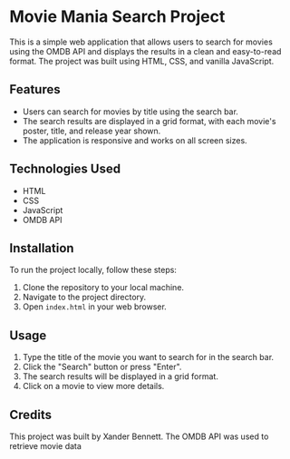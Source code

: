 # Movie Mania Search Project

This is a simple web application that allows users to search for movies using the OMDB API and displays the results in a clean and easy-to-read format. The project was built using HTML, CSS, and vanilla JavaScript.

## Features

- Users can search for movies by title using the search bar.
- The search results are displayed in a grid format, with each movie's poster, title, and release year shown.
- The application is responsive and works on all screen sizes.

## Technologies Used

- HTML
- CSS
- JavaScript
- OMDB API

## Installation

To run the project locally, follow these steps:

1. Clone the repository to your local machine.
2. Navigate to the project directory.
3. Open `index.html` in your web browser.

## Usage

1. Type the title of the movie you want to search for in the search bar.
2. Click the "Search" button or press "Enter".
3. The search results will be displayed in a grid format.
4. Click on a movie to view more details.

## Credits

This project was built by Xander Bennett. The OMDB API was used to retrieve movie data
